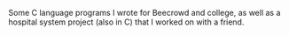 Some C language programs I wrote for Beecrowd and college, as well as a hospital system project (also in C) that I worked on with a friend.
